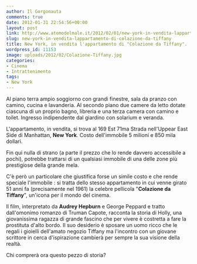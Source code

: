 ```yaml
---
author: Il Gorgonauta
comments: true
date: 2012-01-31 22:54:56+00:00
layout: post
link: http://www.atomodelmale.it/2012/02/01/new-york-in-vendita-lappartamento-di-colazione-da-tiffany/
slug: new-york-in-vendita-lappartamento-di-colazione-da-tiffany
title: New York, in vendita l'appartamento di "Colazione da Tiffany".
wordpress_id: 11153
image: uploads/2012/02/Colazione-Tiffany.jpg
categories:
- Cinema
- Intrattenimento
tags:
- New York
---
```



Al piano terra ampio soggiorno con grandi finestre, sala da pranzo con camino, cucina e lavanderia. Al secondo piano due camere da letto dotate ciascuna di un proprio bagno, libreria e una terza camera con camino e toilet. Ingresso indipendente dal giardino con solarium e veranda.

L'appartamento, in vendita, si trova al 169 Est 71ma Strada nell'Uppear East Side di Manhattan, **New York**. Costo dell'immobile 5 milioni e 850 mila dollari.

Fin qui nulla di strano (a parte il prezzo che lo rende davvero accessibile a pochi), potrebbe trattarsi di un qualsiasi immobile di una delle zone più prestigiose della grande mela.

C'è però un particolare che giustifica forse un simile costo e che rende speciale l'immobile : si tratta dello stesso appartamento in cui venne girato 51 anni fa (precisamente nel 1961) la celebre pellicola "**Colazione da Tiffany**", un'icona per il mondo del cinema.

Il film, interpretato da **Audrey Hepburn** e George Peppard e tratto dall'omonimo romanzo di Truman Capote, racconta la storia di Holly, una giovanissima ragazza di grande fascino che per vivere è costretta a fare la prostituta d'alto bordo. Il suo desiderio è sposare un uomo ricco che le regali i gioielli dell'amato negozio Tiffany ma l'incontro con un giovane scrittore in cerca d'ispirazione cambierà per sempre la sua visione della realtà.

Chi comprerà ora questo pezzo di storia?
